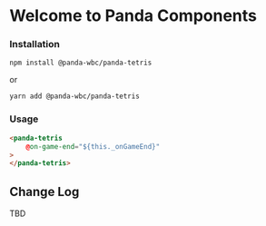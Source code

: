 # Welcome to Panda Components

### Installation
```npm install @panda-wbc/panda-tetris```

or 

```yarn add @panda-wbc/panda-tetris```

### Usage

```html
<panda-tetris
	@on-game-end="${this._onGameEnd}"
>
</panda-tetris>
```

## Change Log

TBD
